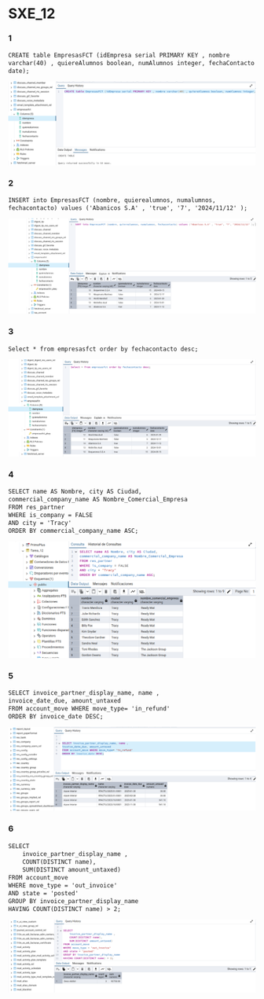 # SXE_12

### 1 

```
CREATE table EmpresasFCT (idEmpresa serial PRIMARY KEY , nombre varchar(40) , quiereAlumnos boolean, numAlumnos integer, fechaContacto date);
```
![](https://github.com/VictorQuinoa/SXE_12/blob/main/1_12.png?raw=true)

### 2 

```
INSERT into EmpresasFCT (nombre, quierealumnos, numalumnos, fechacontacto) values ('Abanicos S.A' , 'true', '7', '2024/11/12' ); 
```

![](https://github.com/VictorQuinoa/SXE_12/blob/main/2.png?raw=true)

### 3 

```
Select * from empresasfct order by fechacontacto desc;
```

![](https://github.com/VictorQuinoa/SXE_12/blob/main/3_12.png?raw=true)

### 4

```
SELECT name AS Nombre, city AS Ciudad, 
commercial_company_name AS Nombre_Comercial_Empresa
FROM res_partner 
WHERE is_company = FALSE 
AND city = 'Tracy'
ORDER BY commercial_company_name ASC;
```

![](https://github.com/VictorQuinoa/SXE_12/blob/main/4.png?raw=true)

### 5

```
SELECT invoice_partner_display_name, name ,
invoice_date_due, amount_untaxed 
FROM account_move WHERE move_type= 'in_refund'
ORDER BY invoice_date DESC;
```

![](https://github.com/VictorQuinoa/SXE_12/blob/main/5.png?raw=true)

### 6 

```
SELECT 
    invoice_partner_display_name ,
    COUNT(DISTINCT name),
    SUM(DISTINCT amount_untaxed) 
FROM account_move 
WHERE move_type = 'out_invoice'  
AND state = 'posted'
GROUP BY invoice_partner_display_name
HAVING COUNT(DISTINCT name) > 2;
```
![](https://github.com/VictorQuinoa/SXE_12/blob/main/6.png?raw=true)
